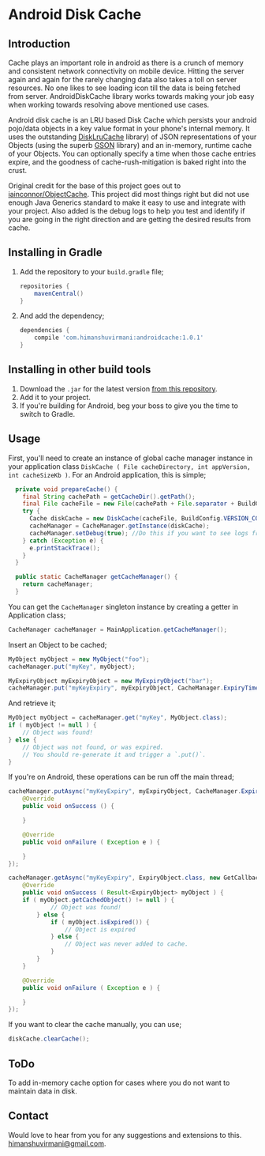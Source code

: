 # Android Disk Cache

## Introduction

Cache plays an important role in android as there is a crunch of memory and consistent network connectivity on mobile device. Hitting the server again and again for the rarely changing data also takes a toll on server resources. No one likes to see loading icon till the data is being fetched from server. AndroidDiskCache library works towards making your job easy when working towards resolving above mentioned use cases.

Android disk cache is an LRU based Disk Cache which persists your android pojo/data objects in a key value format in your phone's internal memory. It uses the outstanding [DiskLruCache](https://github.com/JakeWharton/DiskLruCache) library) of JSON representations of your Objects (using the superb [GSON](https://code.google.com/p/google-gson/) library) and an in-memory, runtime cache of your Objects. You can optionally specify a time when those cache entries expire, and the goodness of cache-rush-mitigation is baked right into the crust.

Original credit for the base of this project goes out to [iainconnor/ObjectCache](https://github.com/iainconnor/ObjectCache). This project did most things right but did not use enough Java Generics standard to make it easy to use and integrate with your project. Also added is the debug logs to help you test and identify if you are going in the right direction and are getting the desired results from cache.

## Installing in Gradle

1. Add the repository to your `build.gradle` file;

	``` groovy
	repositories {
		mavenCentral()
	}
	```
2. And add the dependency;

	``` groovy
	dependencies {
		compile 'com.himanshuvirmani:androidcache:1.0.1'
	}
	```

## Installing in other build tools

1. Download the `.jar` for the latest version [from this repository](https://search.maven.org/remote_content?g=com.himanshuvirmani&a=androidcache&v=LATEST).
2. Add it to your project.
3. If you're building for Android, beg your boss to give you the time to switch to Gradle.

## Usage

First, you'll need to create an instance of global cache manager instance in your application class `DiskCache ( File cacheDirectory, int appVersion, int cacheSizeKb )`. For an Android application, this is simple;

``` java
  private void prepareCache() {
    final String cachePath = getCacheDir().getPath();
    final File cacheFile = new File(cachePath + File.separator + BuildConfig.APPLICATION_ID);
    try {
      Cache diskCache = new DiskCache(cacheFile, BuildConfig.VERSION_CODE, CACHE_SIZE);
      cacheManager = CacheManager.getInstance(diskCache);
      cacheManager.setDebug(true); //Do this if you want to see logs from cachemanager
    } catch (Exception e) {
      e.printStackTrace();
    }
  }

  public static CacheManager getCacheManager() {
    return cacheManager;
  }
```

You can get the `CacheManager` singleton instance by creating a getter in Application class;

``` java
CacheManager cacheManager = MainApplication.getCacheManager();
```

Insert an Object to be cached;

``` java
MyObject myObject = new MyObject("foo");
cacheManager.put("myKey", myObject);

MyExpiryObject myExpiryObject = new MyExpiryObject("bar");
cacheManager.put("myKeyExpiry", myExpiryObject, CacheManager.ExpiryTimes.ONE_WEEK.asSeconds());
```

And retrieve it;

``` java
MyObject myObject = cacheManager.get("myKey", MyObject.class);
if ( myObject != null ) {
	// Object was found!
} else {
	// Object was not found, or was expired.
	// You should re-generate it and trigger a `.put()`.
}
```

If you're on Android, these operations can be run off the main thread;

``` java
cacheManager.putAsync("myKeyExpiry", myExpiryObject, CacheManager.ExpiryTimes.ONE_WEEK.asSeconds(), new PutCallback() {
    @Override
    public void onSuccess () {

    }

    @Override
    public void onFailure ( Exception e ) {

    }
});

cacheManager.getAsync("myKeyExpiry", ExpiryObject.class, new GetCallback<ExpiryObject>() {
    @Override
    public void onSuccess ( Result<ExpiryObject> myObject ) {
	if ( myObject.getCachedObject() != null ) {
        	// Object was found!
        } else {
        	if ( myObject.isExpired()) {
        	    // Object is expired
        	} else {
        	    // Object was never added to cache.
        	}
        }
    }

    @Override
    public void onFailure ( Exception e ) {

    }
});
```

If you want to clear the cache manually, you can use;

``` java
diskCache.clearCache();
```

## ToDo
To add in-memory cache option for cases where you do not want to maintain data in disk.

## Contact

Would love to hear from you for any suggestions and extensions to this. [himanshuvirmani@gmail.com](mailto:himanshuvirmani@gmail.com). 

